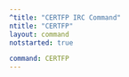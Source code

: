 ```yaml
---
^title: "CERTFP IRC Command"
ntitle: "CERTFP"
layout: command
notstarted: true

command: CERTFP
---
```

